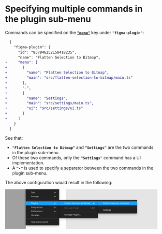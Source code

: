 # Specifying multiple commands in the plugin sub-menu

Commands can be specified on the [**`"menu"`**](/docs/configuration.md#menu) key under **`"figma-plugin"`**:

```diff
  {
    "figma-plugin": {
      "id": "837846252158418235",
      "name": "Flatten Selection to Bitmap",
+     "menu": [
+       {
+         "name": "Flatten Selection to Bitmap",
+         "main": "src/flatten-selection-to-bitmap/main.ts"
+       },
+       "-",
+       {
+         "name": "Settings",
+         "main": "src/settings/main.ts",
+         "ui": "src/settings/ui.ts"
+       }
+     ]
    }
  }
```

See that:

- **`"Flatten Selection to Bitmap"`** and **`"Settings"`** are the two commands in the plugin sub-menu.
- Of these two commands, only the **`"Settings"`** command has a UI implementation.
- A **`"-"`** is used to specify a separator between the two commands in the plugin sub-menu.

The above configuration would result in the following:

![“Flatten Selection to Bitmap” plugin sub-menu](/media/multiple-commands.png)
